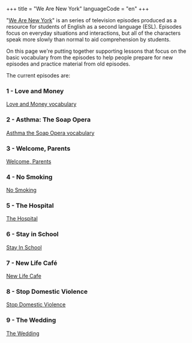 +++
title = "We Are New York"
languageCode = "en"
+++

"[We Are New
York](http://www.nyc.gov/html/weareny/html/videos/videos.shtml)" is an
series of television episodes produced as a resource for students of
English as a second language (ESL). Episodes focus on everyday
situations and interactions, but all of the characters speak more slowly
than normal to aid comprehension by students.

On this page we're putting together supporting lessons that focus on the
basic vocabulary from the episodes to help people prepare for new
episodes and practice material from old episodes.

The current episodes are:

### 1 - Love and Money

[Love and Money vocabulary](/en/Love_and_Money_vocabulary)

### 2 - Asthma: The Soap Opera

[Asthma the Soap Opera vocabulary](/en/Asthma_the_Soap_Opera_vocabulary)

### 3 - Welcome, Parents

[Welcome, Parents](/en/Welcome%2C_Parents)

### 4 - No Smoking

[No Smoking](/en/No_Smoking)

### 5 - The Hospital

[The Hospital](/en/The_Hospital)

### 6 - Stay in School

[Stay In School](/en/Stay_In_School)

### 7 - New Life Café

[New Life Cafe](/en/New_Life_Cafe)

### 8 - Stop Domestic Violence

[Stop Domestic Violence](/en/Stop_Domestic_Violence)

### 9 - The Wedding

[The Wedding](/en/The_Wedding)
